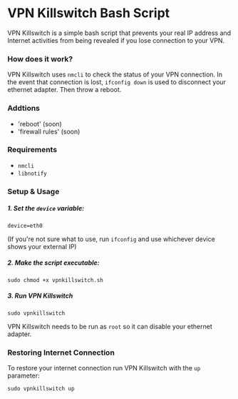 # VPN Killswitch Bash Script

VPN Killswitch is a simple bash script that prevents your real IP address and Internet activities from being revealed if you lose connection to your VPN. 



### How does it work?
VPN Killswitch uses `nmcli` to check the status of your VPN connection. In the event that connection is lost, `ifconfig down` is used to disconnect your ethernet adapter. Then throw a reboot.

### Addtions
* 'reboot' (soon)
* 'firewall rules' (soon)


### Requirements
 * `nmcli` 
 * `libnotify`



### Setup & Usage

##### 1. Set the `device` variable:
````
device=eth0
````
(If you're not sure what to use, run `ifconfig` and use whichever device shows your external IP)


##### 2. Make the script executable:
````
sudo chmod +x vpnkillswitch.sh
````

##### 3. Run VPN Killswitch
````
sudo vpnkillswitch
````
VPN Killswitch needs to be run as `root` so it can disable your ethernet adapter.


### Restoring Internet Connection
To restore your internet connection run VPN Killswitch with the `up` parameter:
````
sudo vpnkillswitch up
````
